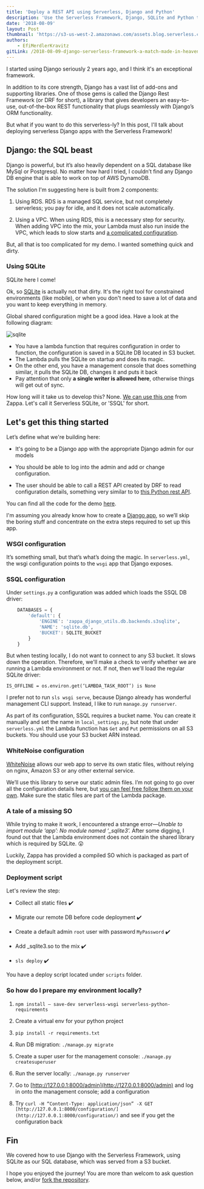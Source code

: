 ```yaml
---
title: 'Deploy a REST API using Serverless, Django and Python'
description: 'Use the Serverless Framework, Django, SQLite and Python to quickly deploy a REST API.'
date: '2018-08-09'
layout: Post
thumbnail: 'https://s3-us-west-2.amazonaws.com/assets.blog.serverless.com/django/django-serverless-thumb.png'
authors:
    - EfiMerdlerKravitz
gitLink: /2018-08-09-django-serverless-framework-a-match-made-in-heaven.md
---
```


I started using Django seriously 2 years ago, and I think it's an exceptional framework.

In addition to its core strength, Django has a vast list of add-ons and supporting libraries. One of those gems is called the Django Rest Framework (or DRF for short), a library that gives developers an easy-to-use, out-of-the-box REST functionality that plugs seamlessly with Django’s ORM functionality.

But what if you want to do this serverless-ly? In this post, I'll talk about deploying serverless Django apps with the Serverless Framework!

## Django: the SQL beast 

Django is powerful, but it’s also heavily dependent on a SQL database like MySql or Postgresql. No matter how hard I tried, I couldn’t find any Django DB engine that is able to work on top of AWS DynamoDB.

The solution I'm suggesting here is built from 2 components:

1. Using RDS. RDS is a managed SQL service, but not completely serverless; you pay for idle, and it does not scale automatically.

2. Using a VPC. When using RDS, this is a necessary step for security. When adding VPC into the mix, your Lambda must also run inside the VPC, which leads to slow starts and [a complicated configuration](https://gist.github.com/efi-mk/d6586669a472be8ea16b6cf8e9c6ba7f).

But, all that is too complicated for my demo. I wanted something quick and dirty.

### Using SQLite

SQLite here I come!

Ok, so [SQLite](https://www.sqlite.org/index.html) is actually not that dirty. It's the right tool for constrained environments (like mobile), or when you don't need to save a lot of data and you want to keep everything in memory.

Global shared configuration might be a good idea. Have a look at the following diagram:

![sqlite](https://user-images.githubusercontent.com/822542/43189524-7331b9c8-8fff-11e8-8dc7-75612d36ff65.png)

* You have a lambda function that requires configuration in order to function, the configuration is saved in a SQLite DB located in S3 bucket.
* The Lambda pulls the SQLite on startup and does its magic.
* On the other end, you have a management console that does something similar, it pulls the SQLite DB, changes it and puts it back
* Pay attention that only **a single writer is allowed here**, otherwise things will get out of sync.

How long will it take us to develop this? None. [We can use this one](https://blog.zappa.io/posts/s3sqlite-a-serverless-relational-database) from Zappa. Let's call it Serverless SQLite, or 'SSQL' for short.

## Let's get this thing started

Let’s define what we're building here:

* It's going to be a Django app with the appropriate Django admin for our models

* You should be able to log into the admin and add or change configuration.

* The user should be able to call a REST API created by DRF to read configuration details, something very similar to to [this Python rest API](https://serverless.com/blog/flask-python-rest-api-serverless-lambda-dynamodb/).

You can find all the code for the demo [here](https://github.com/efi-mk/serverless-django-demo).

I'm assuming you already know how to create a [Django app](https://docs.djangoproject.com/en/2.0/intro/tutorial01/), so we’ll skip the boring stuff and concentrate on the extra steps required to set up this app.

### WSGI configuration

It’s something small, but that’s what’s doing the magic. In `serverless.yml`, the wsgi configuration points to the `wsgi` app that Django exposes.

### SSQL configuration

Under `settings.py` a configuration was added which loads the SSQL DB driver:

``` python
    DATABASES = {
        'default': {
            'ENGINE': 'zappa_django_utils.db.backends.s3sqlite',
            'NAME': 'sqlite.db',
            'BUCKET': SQLITE_BUCKET
        }
    }
```

But when testing locally, I do not want to connect to any S3 bucket. It slows down the operation. Therefore, we'll make a check to verify whether we are running a Lambda environment or not. If not, then we'll load the regular SQLite driver:

`IS_OFFLINE = os.environ.get(‘LAMBDA_TASK_ROOT’) is None`

I prefer not to run `sls wsgi serve`, because Django already has wonderful management CLI support. Instead, I like to run `manage.py runserver`.

As part of its configuration, SSQL requires a bucket name. You can create it manually and set the name in `local_settings.py`, but note that under `serverless.yml` the Lambda function has `Get` and `Put` permissions on all S3 buckets. You should use your S3 bucket ARN instead.

### WhiteNoise configuration

[WhiteNoise](http://whitenoise.evans.io/en/stable/) allows our web app to serve its own static files, without relying on nginx, Amazon S3 or any other external service.

We’ll use this library to serve our static admin files. I’m not going to go over all the configuration details here, but [you can feel free follow them on your own](https://github.com/evansd/whitenoise/issues/164). Make sure the static files are part of the Lambda package.

### A tale of a missing SO

While trying to make it work, I encountered a strange error—*Unable to import module ‘app’: No module named ‘_sqlite3’.* After some digging, I found out that the Lambda environment does not contain the shared library which is required by SQLite. 😲 

Luckily, Zappa has provided a compiled SO which is packaged as part of the deployment script.

### Deployment script

Let's review the step:

* Collect all static files ✔️

* Migrate our remote DB before code deployment ✔️

* Create a default admin `root` user with password `MyPassword` ✔️

* Add _sqlite3.so to the mix ✔️

* `sls deploy` ✔️

You have a deploy script located under `scripts` folder.

### So how do I prepare my environment locally?

1. `npm install — save-dev serverless-wsgi serverless-python-requirements`

2. Create a virtual env for your python project

3. `pip install -r requirements.txt`

4. Run DB migration: `./manage.py migrate`

5. Create a super user for the management console: `./manage.py createsuperuser`

6. Run the server locally: `./manage.py runserver`

7. Go to [http://127.0.0.1:8000/admin](http://127.0.0.1:8000/admin) and log in onto the management console; add a configuration

8. Try `curl -H “Content-Type: application/json” -X GET [http://127.0.0.1:8000/configuration/](http://127.0.0.1:8000/configuration/)` and see if you get the configuration back

## Fin

We covered how to use Django with the Serverless Framework, using SQLite as our SQL database, which was served from a S3 bucket.

I hope you enjoyed the journey! You are more than welcom to ask question below, and/or [fork the repository](https://github.com/efi-mk/serverless-django-demo).
